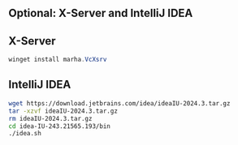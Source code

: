 ## Optional: X-Server and IntelliJ IDEA

## X-Server

```powershell
winget install marha.VcXsrv
```

## IntelliJ IDEA

```bash
wget https://download.jetbrains.com/idea/ideaIU-2024.3.tar.gz
tar -xzvf ideaIU-2024.3.tar.gz
rm ideaIU-2024.3.tar.gz
cd idea-IU-243.21565.193/bin
./idea.sh
```
